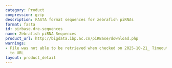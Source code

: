 ```yaml
---
category: Product
compression: gzip
description: FASTA format sequences for zebrafish piRNAs
format: fasta
id: pirbase.dre-sequences
name: Zebrafish piRNA Sequences
product_url: http://bigdata.ibp.ac.cn/piRBase/download.php
warnings:
- File was not able to be retrieved when checked on 2025-10-21_ Timeout connecting
  to URL
layout: product_detail
---
```

